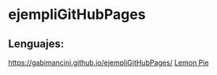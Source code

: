 # ejempliGitHubPages
## Lenguajes:
https://gabimancini.github.io/ejempliGitHubPages/
<a href="url/lemonPie">Lemon Pie</a>

